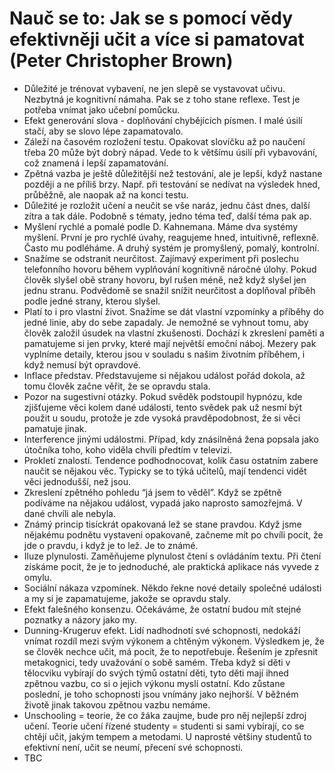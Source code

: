 # Nauč se to: Jak se s pomocí vědy efektivněji učit a více si pamatovat (Peter Christopher Brown)
* Důležité je trénovat vybavení, ne jen slepě se vystavovat učivu. Nezbytná je kognitivní námaha. Pak se z toho stane reflexe. Test je potřeba vnímat jako učební pomůcku.
* Efekt generování slova - doplňování chybějících písmen. I malé úsilí stačí, aby se slovo lépe zapamatovalo.
* Záleží na časovém rozložení testu. Opakovat slovíčku až po naučení třeba 20 může být dobrý nápad. Vede to k většímu úsilí při vybavování, což znamená i lepší zapamatování.
* Zpětná vazba je ještě důležitější než testování, ale je lepší, když nastane později a ne příliš brzy. Např. při testování se nedívat na výsledek hned, průběžně, ale naopak až na konci testu.
* Důležité je rozložit učení a neučit se vše naráz, jednu část dnes, další zítra a tak dále. Podobně s tématy, jedno téma teď, další téma pak ap.
* Myšlení rychlé a pomalé podle D. Kahnemana. Máme dva systémy myšlení. První je pro rychlé úvahy, reagujeme hned, intuitivně, reflexně. Často mu podléháme. A druhý systém je promyšlený, pomalý, kontrolní.
* Snažíme se odstranit neurčitost. Zajímavý experiment při poslechu telefonního hovoru během vyplňování kognitivně náročné úlohy. Pokud člověk slyšel obě strany hovoru, byl rušen méně, než když slyšel jen jednu stranu. Podvědomě se snažil snížit neurčitost a doplňoval příběh podle jedné strany, kterou slyšel. 
* Platí to i pro vlastní život. Snažíme se dát vlastní vzpomínky a příběhy do jedné linie, aby do sebe zapadaly. Je nemožné se vyhnout tomu, aby člověk založil úsudek na vlastní zkušenosti. Dochází k zkreslení paměti a pamatujeme si jen prvky, které mají největší emoční náboj. Mezery pak vyplníme detaily, kterou jsou v souladu s našim životním příběhem, i když nemusí být opravdové.
* Inflace představ. Představujeme si nějakou událost pořád dokola, až tomu člověk začne věřit, že se opravdu stala.
* Pozor na sugestivní otázky. Pokud svěděk podstoupil hypnózu, kde zjišťujeme věci kolem dané události, tento svědek pak už nesmí být použit u soudu, protože je zde vysoká pravděpodobnost, že si věci pamatuje jinak.
* Interference jinými událostmi. Případ, kdy znásilněná žena popsala jako útočníka toho, koho viděla chvíli předtím v televizi.
* Prokletí znalostí. Tendence podhodnocovat, kolik času ostatním zabere naučit se nějakou věc. Typicky se to týká učitelů, mají tendenci vidět věci jednodušší, než jsou. 
* Zkreslení zpětného pohledu “já jsem to věděl”. Když se zpětně podíváme na nějakou událost, vypadá jako naprosto samozřejmá. V dané chvíli ale nebyla.
* Známý princip tisíckrát opakovaná lež se stane pravdou. Když jsme nějakému podnětu vystaveni opakovaně, začneme mít po chvíli pocit, že jde o pravdu, i když je to lež. Je to známé.
* Iluze plynulosti. Zaměňujeme plynulost čtení s ovládáním textu. Při čtení získáme pocit, že je to jednoduché, ale praktická aplikace nás vyvede z omylu.
* Sociální nákaza vzpomínek. Někdo řekne nové detaily společné události a my si je zapamatujeme, jakože se opravdu staly.
* Efekt falešného konsenzu. Očekáváme, že ostatní budou mít stejné poznatky a názory jako my.
* Dunning-Krugeruv efekt. Lidí nadhodnotí své schopnosti, nedokáží vnímat rozdíl mezi svým výkonem a chtěným výkonem. Výsledkem je, že se člověk nechce učit, má pocit, že to nepotřebuje. Řešením je zpřesnit metakognici, tedy uvažování o sobě samém. Třeba když si děti v tělocviku vybírají do svých týmů ostatní děti, tyto děti mají ihned zpětnou vazbu, co si o jejich výkonu myslí ostatní. Kdo zůstane poslední, je toho schopnosti jsou vnímány jako nejhorší. V běžném životě jinak takovou zpětnou vazbu nemáme.
* Unschooling = teorie, že co žáka zaujme, bude pro něj nejlepší zdroj učení. Teorie učení řízené studenty = studenti si sami vybírají, co se chtějí učit, jakým tempem a metodami. U naprosté většiny studentů to efektivní není, učit se neumí, přecení své schopnosti.
* TBC


